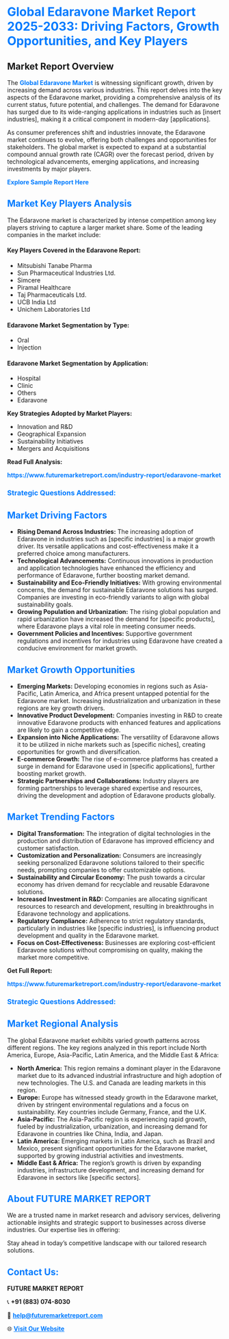 <h1 style="color: #007BFF;">Global Edaravone Market Report 2025-2033: Driving Factors, Growth Opportunities, and Key Players</h1>

<section id="overview">
<h2>Market Report Overview</h2>
<p>The <a href="https://www.futuremarketreport.com/industry-report/edaravone-market" style="color: #007BFF; text-decoration: none;"><strong>Global Edaravone Market</strong></a> is witnessing significant growth, driven by increasing demand across various industries. This report delves into the key aspects of the Edaravone market, providing a comprehensive analysis of its current status, future potential, and challenges. The demand for Edaravone has surged due to its wide-ranging applications in industries such as [insert industries], making it a critical component in modern-day [applications].</p>
<p>As consumer preferences shift and industries innovate, the Edaravone market continues to evolve, offering both challenges and opportunities for stakeholders. The global market is expected to expand at a substantial compound annual growth rate (CAGR) over the forecast period, driven by technological advancements, emerging applications, and increasing investments by major players.</p>
</section>

<section id="overview">
<p><a href="https://www.futuremarketreport.com/request-sample/reportId=125673" style="color: #007BFF; text-decoration: none;"><strong>Explore Sample Report Here</strong></a></p>
</section>

<section id="key-players">
<h2 style="color: #007BFF;">Market Key Players Analysis</h2>
<p>The Edaravone market is characterized by intense competition among key players striving to capture a larger market share. Some of the leading companies in the market include:</p>
<h4>Key Players Covered in the Edaravone Report:</h4>
<ul><li>Mitsubishi Tanabe Pharma</li><li>Sun Pharmaceutical Industries Ltd.</li><li>Simcere</li><li>Piramal Healthcare</li><li>Taj Pharmaceuticals Ltd.</li><li>UCB India Ltd</li><li>Unichem Laboratories Ltd</li></ul>
<h4>Edaravone Market Segmentation by Type:</h4>
<ul><li>Oral</li><li>Injection</li></ul>

<h4>Edaravone Market Segmentation by Application:</h4>
<ul><li>Hospital</li><li>Clinic</li><li>Others</li><li>Edaravone</li></ul>
<p><strong>Key Strategies Adopted by Market Players:</strong></p>
<ul>
<li>Innovation and R&D</li>
<li>Geographical Expansion</li>
<li>Sustainability Initiatives</li>
<li>Mergers and Acquisitions</li>
</ul>
</section>

<section>
<p><strong>Read Full Analysis: </strong></p><a href="https://www.futuremarketreport.com/industry-report/edaravone-market" style="color: #007BFF; text-decoration: none;"><strong>https://www.futuremarketreport.com/industry-report/edaravone-market</strong></a>
<h3 style="color: #007BFF;">Strategic Questions Addressed:</h3>
</section>

<section id="driving-factors">
<h2 style="color: #007BFF;">Market Driving Factors</h2>
<ul>
<li><strong>Rising Demand Across Industries:</strong> The increasing adoption of Edaravone in industries such as [specific industries] is a major growth driver. Its versatile applications and cost-effectiveness make it a preferred choice among manufacturers.</li>
<li><strong>Technological Advancements:</strong> Continuous innovations in production and application technologies have enhanced the efficiency and performance of Edaravone, further boosting market demand.</li>
<li><strong>Sustainability and Eco-Friendly Initiatives:</strong> With growing environmental concerns, the demand for sustainable Edaravone solutions has surged. Companies are investing in eco-friendly variants to align with global sustainability goals.</li>
<li><strong>Growing Population and Urbanization:</strong> The rising global population and rapid urbanization have increased the demand for [specific products], where Edaravone plays a vital role in meeting consumer needs.</li>
<li><strong>Government Policies and Incentives:</strong> Supportive government regulations and incentives for industries using Edaravone have created a conducive environment for market growth.</li>
</ul>
</section>

<section id="growth-opportunities">
<h2 style="color: #007BFF;">Market Growth Opportunities</h2>
<ul>
<li><strong>Emerging Markets:</strong> Developing economies in regions such as Asia-Pacific, Latin America, and Africa present untapped potential for the Edaravone market. Increasing industrialization and urbanization in these regions are key growth drivers.</li>
<li><strong>Innovative Product Development:</strong> Companies investing in R&D to create innovative Edaravone products with enhanced features and applications are likely to gain a competitive edge.</li>
<li><strong>Expansion into Niche Applications:</strong> The versatility of Edaravone allows it to be utilized in niche markets such as [specific niches], creating opportunities for growth and diversification.</li>
<li><strong>E-commerce Growth:</strong> The rise of e-commerce platforms has created a surge in demand for Edaravone used in [specific applications], further boosting market growth.</li>
<li><strong>Strategic Partnerships and Collaborations:</strong> Industry players are forming partnerships to leverage shared expertise and resources, driving the development and adoption of Edaravone products globally.</li>
</ul>
</section>

<section id="trending-factors">
<h2 style="color: #007BFF;">Market Trending Factors</h2>
<ul>
<li><strong>Digital Transformation:</strong> The integration of digital technologies in the production and distribution of Edaravone has improved efficiency and customer satisfaction.</li>
<li><strong>Customization and Personalization:</strong> Consumers are increasingly seeking personalized Edaravone solutions tailored to their specific needs, prompting companies to offer customizable options.</li>
<li><strong>Sustainability and Circular Economy:</strong> The push towards a circular economy has driven demand for recyclable and reusable Edaravone solutions.</li>
<li><strong>Increased Investment in R&D:</strong> Companies are allocating significant resources to research and development, resulting in breakthroughs in Edaravone technology and applications.</li>
<li><strong>Regulatory Compliance:</strong> Adherence to strict regulatory standards, particularly in industries like [specific industries], is influencing product development and quality in the Edaravone market.</li>
<li><strong>Focus on Cost-Effectiveness:</strong> Businesses are exploring cost-efficient Edaravone solutions without compromising on quality, making the market more competitive.</li>
</ul>
</section>

<section>
<p><strong>Get Full Report: </strong></p><a href="https://www.futuremarketreport.com/industry-report/edaravone-market" style="color: #007BFF; text-decoration: none;"><strong>https://www.futuremarketreport.com/industry-report/edaravone-market</strong></a>
<h3 style="color: #007BFF;">Strategic Questions Addressed:</h3>
</section>


<section id="regional-analysis">
<h2 style="color: #007BFF;">Market Regional Analysis</h2>
<p>The global Edaravone market exhibits varied growth patterns across different regions. The key regions analyzed in this report include North America, Europe, Asia-Pacific, Latin America, and the Middle East & Africa:</p>
<ul>
<li><strong>North America:</strong> This region remains a dominant player in the Edaravone market due to its advanced industrial infrastructure and high adoption of new technologies. The U.S. and Canada are leading markets in this region.</li>
<li><strong>Europe:</strong> Europe has witnessed steady growth in the Edaravone market, driven by stringent environmental regulations and a focus on sustainability. Key countries include Germany, France, and the U.K.</li>
<li><strong>Asia-Pacific:</strong> The Asia-Pacific region is experiencing rapid growth, fueled by industrialization, urbanization, and increasing demand for Edaravone in countries like China, India, and Japan.</li>
<li><strong>Latin America:</strong> Emerging markets in Latin America, such as Brazil and Mexico, present significant opportunities for the Edaravone market, supported by growing industrial activities and investments.</li>
<li><strong>Middle East & Africa:</strong> The region’s growth is driven by expanding industries, infrastructure development, and increasing demand for Edaravone in sectors like [specific sectors].</li>
</ul>
</section>

<footer>
<h2 style="color: #007BFF;">About FUTURE MARKET REPORT</h2>
<p>We are a trusted name in market research and advisory services, delivering actionable insights and strategic support to businesses across diverse industries. Our expertise lies in offering:</p>

<p>Stay ahead in today’s competitive landscape with our tailored research solutions.</p>

<h2 style="color: #007BFF;">Contact Us:</h2>
<p><strong>FUTURE MARKET REPORT</strong></p>
<p>📞 <strong>+91 (883) 074-8030</strong></p>
<p>📧 <strong><a href="mailto:help@futuremarketreport.com" style="color: #007BFF;">help@futuremarketreport.com</a></strong></p>
<p>🌐 <strong><a href="https://www.futuremarketreport.com/" style="color: #007BFF;">Visit Our Website</a></strong></p>
</footer>